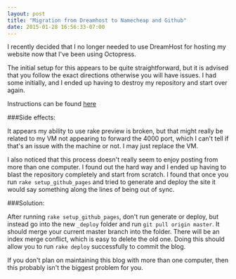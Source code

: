 ```yaml
---
layout: post
title: "Migration from Dreamhost to Namecheap and Github"
date: 2015-01-28 16:56:33-07:00
---
```


I recently decided that I no longer needed to use DreamHost for hosting my website now that I've been using Octopress.

The initial setup for this appears to be quite straightforward, but it is advised that you follow the exact directions otherwise you will have issues. I had some initially, and I ended up having to destroy my repository and start over again.


Instructions can be found [here](http://octopress.org/docs/deploying/github/)

###Side effects:

It appears my ability to use rake preview is broken, but that might really be related to my VM not appearing to forward the 4000 port, which I can't tell if that's an issue with the machine or not. I may just replace the VM.

I also noticed that this process doesn't really seem to enjoy posting from more than one computer. I found out the hard way and I ended up having to blast the repository completely and start from scratch. I found that once you run ``rake setup_github_pages`` and tried to generate and deploy the site it would say something along the lines of being out of sync.

###Solution:

After running ``rake setup_github_pages``, don't run generate or deploy, but instead go into the new ``_deploy`` folder and run ``git pull origin master``. It should merge your current master branch into the folder. There will be an index merge conflict, which is easy to delete the old one. Doing this should allow you to run ``rake deploy`` successfully to commit the blog.

If you don't plan on maintaining this blog with more than one computer, then this probably isn't the biggest problem for you.
